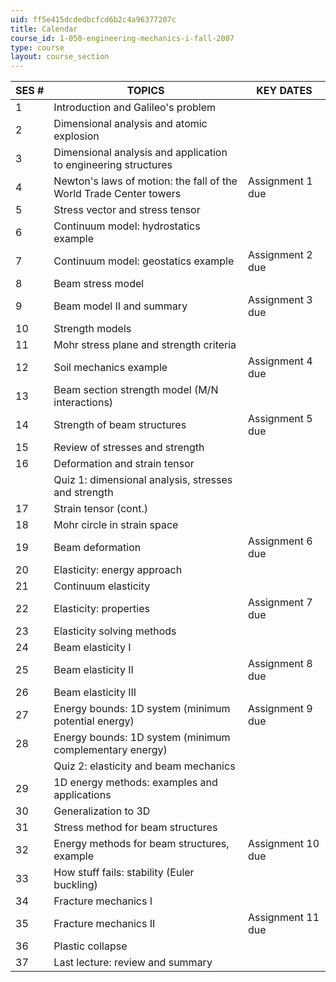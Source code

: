 ```yaml
---
uid: ff5e415dcdedbcfcd6b2c4a96377207c
title: Calendar
course_id: 1-050-engineering-mechanics-i-fall-2007
type: course
layout: course_section
---
```


| SES # | TOPICS | KEY DATES |
| --- | --- | --- |
| 1 | Introduction and Galileo's problem |  |
| 2 | Dimensional analysis and atomic explosion |  |
| 3 | Dimensional analysis and application to engineering structures |  |
| 4 | Newton's laws of motion: the fall of the World Trade Center towers | Assignment 1 due |
| 5 | Stress vector and stress tensor |  |
| 6 | Continuum model: hydrostatics example |  |
| 7 | Continuum model: geostatics example | Assignment 2 due |
| 8 | Beam stress model |  |
| 9 | Beam model II and summary | Assignment 3 due |
| 10 | Strength models |  |
| 11 | Mohr stress plane and strength criteria |  |
| 12 | Soil mechanics example | Assignment 4 due |
| 13 | Beam section strength model (M/N interactions) |  |
| 14 | Strength of beam structures | Assignment 5 due |
| 15 | Review of stresses and strength |  |
| 16 | Deformation and strain tensor |  |
|  | Quiz 1: dimensional analysis, stresses and strength |  |
| 17 | Strain tensor (cont.) |  |
| 18 | Mohr circle in strain space |  |
| 19 | Beam deformation | Assignment 6 due |
| 20 | Elasticity: energy approach |  |
| 21 | Continuum elasticity |  |
| 22 | Elasticity: properties | Assignment 7 due |
| 23 | Elasticity solving methods |  |
| 24 | Beam elasticity I |  |
| 25 | Beam elasticity II | Assignment 8 due |
| 26 | Beam elasticity III |  |
| 27 | Energy bounds: 1D system (minimum potential energy) | Assignment 9 due |
| 28 | Energy bounds: 1D system (minimum complementary energy) |  |
|  | Quiz 2: elasticity and beam mechanics |  |
| 29 | 1D energy methods: examples and applications |  |
| 30 | Generalization to 3D |  |
| 31 | Stress method for beam structures |  |
| 32 | Energy methods for beam structures, example | Assignment 10 due |
| 33 | How stuff fails: stability (Euler buckling) |  |
| 34 | Fracture mechanics I |  |
| 35 | Fracture mechanics II | Assignment 11 due |
| 36 | Plastic collapse |  |
| 37 | Last lecture: review and summary |